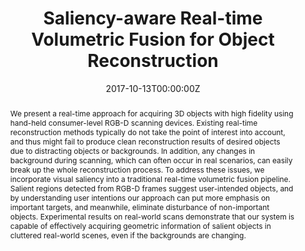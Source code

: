 ---
title: "Saliency-aware Real-time Volumetric Fusion for Object Reconstruction"
authors:
- admin
- Kang Chen
- Minghua Liu
- Hongbo Fu
- Shi-Min Hu
author_notes:
- "Corresponding Author"
- 
- 
- 
- 
date: "2017-10-13T00:00:00Z"
# doi:  "10.1111/cgf.13282"

# Schedule page publish date (NOT publication's date).
publishDate: "2017-10-13T00:00:00Z"

# Publication type.
# Accepts a single type but formatted as a YAML list (for Hugo requirements).
# Enter a publication type from the CSL standard.
publication_types: ["article-journal"]

# Publication name and optional abbreviated publication name.
publication: "Computer Graphics Forum"
# publication_short: "**CGF**"

abstract: We present a real-time approach for acquiring 3D objects with high fidelity using hand-held consumer-level RGB-D scanning devices. Existing real-time reconstruction methods typically do not take the point of interest into account, and thus might fail to produce clean reconstruction results of desired objects due to distracting objects or backgrounds. In addition, any changes in background during scanning, which can often occur in real scenarios, can easily break up the whole reconstruction process. To address these issues, we incorporate visual saliency into a traditional real-time volumetric fusion pipeline. Salient regions detected from RGB-D frames suggest user-intended objects, and by understanding user intentions our approach can put more emphasis on important targets, and meanwhile, eliminate disturbance of non-important objects. Experimental results on real-world scans demonstrate that our system is capable of effectively acquiring geometric information of salient objects in cluttered real-world scenes, even if the backgrounds are changing.

# Summary. An optional shortened abstract.
# summary: Lorem ipsum dolor sit amet, consectetur adipiscing elit. Duis posuere tellus ac convallis placerat. Proin tincidunt magna sed ex sollicitudin condimentum.

tags:
- 3D Reconstruction
- CGF
featured: false

# links:
# - name: ""
#   url: ""
url_pdf: 'https://onlinelibrary.wiley.com/doi/10.1111/cgf.13282'
url_code: ''
url_dataset: ''
url_poster: ''
url_project: ''
url_slides: ''
url_source: ''
url_video: ''

# Featured image
# To use, add an image named `featured.jpg/png` to your page's folder. 
image:
  caption: ""
  focal_point: ""
  preview_only: false

# Associated Projects (optional).
#   Associate this publication with one or more of your projects.
#   Simply enter your project's folder or file name without extension.
#   E.g. `internal-project` references `content/project/internal-project/index.md`.
#   Otherwise, set `projects: []`.
projects: []

# Slides (optional).
#   Associate this publication with Markdown slides.
#   Simply enter your slide deck's filename without extension.
#   E.g. `slides: "example"` references `content/slides/example/index.md`.
#   Otherwise, set `slides: ""`.
slides: ""
---